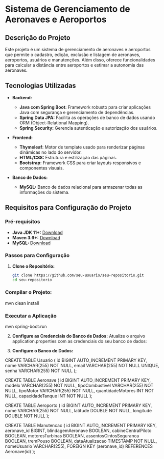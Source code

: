 # Sistema de Gerenciamento de Aeronaves e Aeroportos

## Descrição do Projeto

Este projeto é um sistema de gerenciamento de aeronaves e aeroportos que permite o cadastro, edição, exclusão e listagem de aeronaves, aeroportos, usuários e manutenções. Além disso, oferece funcionalidades para calcular a distância entre aeroportos e estimar a autonomia das aeronaves.

## Tecnologias Utilizadas

- **Backend:**
  - **Java com Spring Boot:** Framework robusto para criar aplicações Java com segurança e gerenciamento de dependências.
  - **Spring Data JPA:** Facilita as operações de banco de dados usando ORM (Object-Relational Mapping).
  - **Spring Security:** Gerencia autenticação e autorização dos usuários.

- **Frontend:**
  - **Thymeleaf:** Motor de template usado para renderizar páginas dinâmicas no lado do servidor.
  - **HTML/CSS:** Estrutura e estilização das páginas.
  - **Bootstrap:** Framework CSS para criar layouts responsivos e componentes visuais.

- **Banco de Dados:**
  - **MySQL:** Banco de dados relacional para armazenar todas as informações do sistema.


## Requisitos para Configuração do Projeto

### Pré-requisitos

- **Java JDK 11+:** [Download](https://www.oracle.com/java/technologies/javase-jdk11-downloads.html)
- **Maven 3.6+:** [Download](https://maven.apache.org/download.cgi)
- **MySQL:** [Download](https://dev.mysql.com/downloads/mysql/)

### Passos para Configuração

1. **Clone o Repositório:**
   ```sh
   git clone https://github.com/seu-usuario/seu-repositorio.git
   cd seu-repositorio

 ### Compilar o Projeto:  
 
 mvn clean install

 ### Executar a Aplicação  

 mvn spring-boot:run

2. **Configure as Credenciais do Banco de Dados:**
   Atualize o arquivo application.properties com as credenciais do seu banco de dados:

3. **Configure o Banco de Dados:**

CREATE TABLE Usuario (
    id BIGINT AUTO_INCREMENT PRIMARY KEY,
    nome VARCHAR(255) NOT NULL,
    email VARCHAR(255) NOT NULL UNIQUE,
    senha VARCHAR(255) NOT NULL
);

CREATE TABLE Aeronave (
    id BIGINT AUTO_INCREMENT PRIMARY KEY,
    modelo VARCHAR(255) NOT NULL,
    tipoCombustivel VARCHAR(255) NOT NULL,
    tipoMotor VARCHAR(255) NOT NULL,
    quantidadeMotores INT NOT NULL,
    capacidadeTanque INT NOT NULL
);

CREATE TABLE Aeroporto (
    id BIGINT AUTO_INCREMENT PRIMARY KEY,
    nome VARCHAR(255) NOT NULL,
    latitude DOUBLE NOT NULL,
    longitude DOUBLE NOT NULL
);

CREATE TABLE Manutencao (
    id BIGINT AUTO_INCREMENT PRIMARY KEY,
    aeronave_id BIGINT,
    blindagemAeronave BOOLEAN,
    cabineCentralPiloto BOOLEAN,
    motoresTurbinas BOOLEAN,
    assentosCintosSeguranca BOOLEAN,
    tremPouso BOOLEAN,
    dataAtualizacao TIMESTAMP NOT NULL,
    nomeUsuario VARCHAR(255),
    FOREIGN KEY (aeronave_id) REFERENCES Aeronave(id)
);





